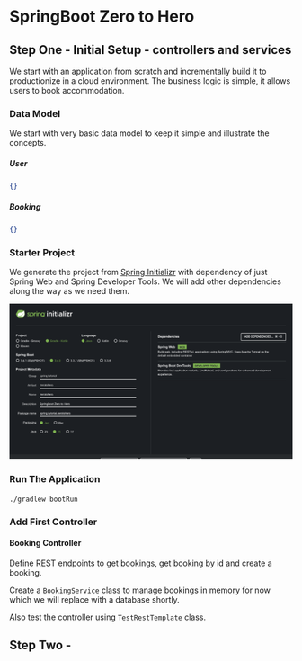 # SpringBoot Zero to Hero

## Step One - Initial Setup - controllers and services

We start with an application from scratch and incrementally build it to productionize in a cloud environment.
The business logic is simple, it allows users to book accommodation.

### Data Model

We start with very basic data model to keep it simple and illustrate the concepts.

##### User
```json
{}
```
##### Booking
```json
{}
```

### Starter Project

We generate the project from [Spring Initializr](https://start.spring.io) with dependency of just Spring Web and 
Spring Developer Tools. We will add other dependencies along the way as we need them.

![Spring Starter](./spring-starter.png)

### Run The Application

```
./gradlew bootRun
```

### Add First Controller

#### Booking Controller

Define REST endpoints to get bookings, get booking by id and create a booking.

Create a `BookingService` class to manage bookings in memory for now which we will replace with a database shortly.

Also test the controller using `TestRestTemplate` class.


## Step Two -